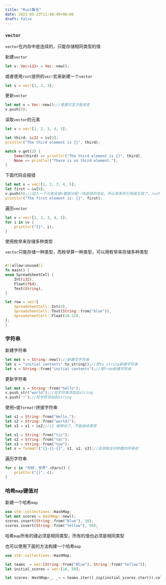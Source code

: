 ```yaml
---
title: "Rust集合"
date: 2021-05-23T11:48:49+08:00
draft: false
---
```


### `vector`

`vector`在内存中是连续的，只能存储相同类型的值

新建`vector`

```rust
let v: Vec<i32> = Vec::new();
```

或者使用`rust`提供的`vec!`宏来新建一个`vector`

```rust
let v = vec![1, 2, 3];
```

更新`vector`

```rust
let mut v = Vec::new();//需要可变才能改变
v.push(5);
```

读取`vector`的元素

```rust
let v = vec![1, 2, 3, 4, 5];

let third: &i32 = &v[2];
println!("The third element is {}", third);

match v.get(2) {
    Some(third) => println!("The third element is {}", third),
    None => println!("There is no third element."),
}
```

下面代码会报错

```rust
let mut v = vec![1, 2, 3, 4, 5];
let first = &v[0];
v.push(6);//加入一个元素会使v重新分配一块连续的地址，所以原来的引用就无效了，rust不允许无效引用
println!("The first element is: {}", first);
```

遍历`vector`

```rust
let v = vec![1, 2, 3, 4, 5];
for i in &v {
    println!("{}", i);
}
```

使用枚举来存储多种类型

`vector`只能存储一种类型，而枚举算一种类型，可以用枚举来存储多种类型

```rust

#![allow(unused)]
fn main() {
enum SpreadsheetCell {
    Int(i32),
    Float(f64),
    Text(String),
}

let row = vec![
    SpreadsheetCell::Int(3),
    SpreadsheetCell::Text(String::from("blue")),
    SpreadsheetCell::Float(10.12),
];
}
```

### 字符串

新建字符串

```rust
let mut s = String::new();//新建空字符串
let s = "initial contents".to_string();//用to_string新建字符串
let s = String::from("initial contents");//用from新建字符串
```

更新字符串

```rust
let mut s = String::from("hello");
s.push_str("world");//将字符串添加到string
s.push('!');//将字符添加到string
```

使用`+`或`format!`拼接字符串

```rust
let s1 = String::from("Hello,");
let s2 = String::from("world!");
let s3 = s1 + &s2;//s1 被移动了，不能继续使用
```

```rust
let s1 = String::from("tic");
let s2 = String::from("tac");
let s3 = String::from("toe");
let s = format!("{}-{}-{}", s1, s2, s3);//会获取任何参数的所有权
```

遍历字符串

```rust
for c in "你好，世界".chars() {
	println!("{}", c);
}
```

### 哈希`map`键值对

新建一个哈希`map`

```rust
use std::collections::HashMap;
let mut scores = HashMap::new();
scores.insert(String::from("Blue"), 10);
scores.insert(String::from("Yellow"), 50);
```

哈希`map`所有的键必须是相同类型，所有的值也必须是相同类型

也可以使用下面的方法构建一个哈希`map`

```rust
use std::collections::HashMap;

let teams  = vec![String::from("Blue"), String::from("Yellow")];
let initial_scores = vec![10, 50];

let scores: HashMap<_, _> = teams.iter().zip(initial_scores.iter()).collect();
```

